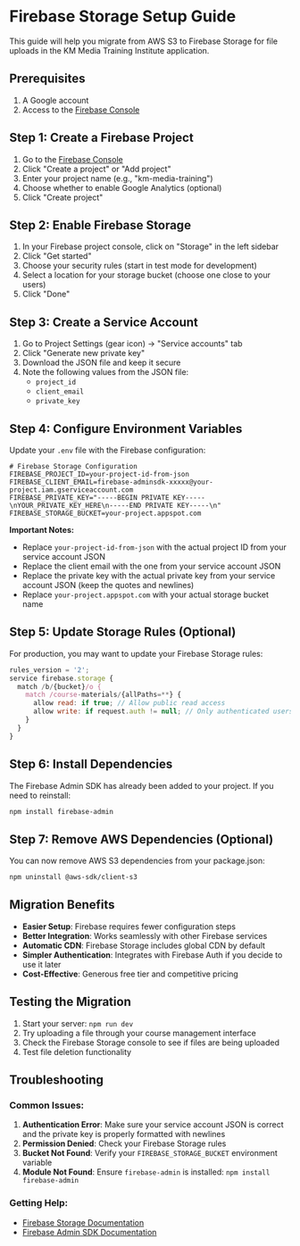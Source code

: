 # Firebase Storage Setup Guide

This guide will help you migrate from AWS S3 to Firebase Storage for file uploads in the KM Media Training Institute application.

## Prerequisites

1. A Google account
2. Access to the [Firebase Console](https://console.firebase.google.com/)

## Step 1: Create a Firebase Project

1. Go to the [Firebase Console](https://console.firebase.google.com/)
2. Click "Create a project" or "Add project"
3. Enter your project name (e.g., "km-media-training")
4. Choose whether to enable Google Analytics (optional)
5. Click "Create project"

## Step 2: Enable Firebase Storage

1. In your Firebase project console, click on "Storage" in the left sidebar
2. Click "Get started"
3. Choose your security rules (start in test mode for development)
4. Select a location for your storage bucket (choose one close to your users)
5. Click "Done"

## Step 3: Create a Service Account

1. Go to Project Settings (gear icon) → "Service accounts" tab
2. Click "Generate new private key"
3. Download the JSON file and keep it secure
4. Note the following values from the JSON file:
   - `project_id`
   - `client_email`
   - `private_key`

## Step 4: Configure Environment Variables

Update your `.env` file with the Firebase configuration:

```env
# Firebase Storage Configuration
FIREBASE_PROJECT_ID=your-project-id-from-json
FIREBASE_CLIENT_EMAIL=firebase-adminsdk-xxxxx@your-project.iam.gserviceaccount.com
FIREBASE_PRIVATE_KEY="-----BEGIN PRIVATE KEY-----\nYOUR_PRIVATE_KEY_HERE\n-----END PRIVATE KEY-----\n"
FIREBASE_STORAGE_BUCKET=your-project.appspot.com
```

**Important Notes:**
- Replace `your-project-id-from-json` with the actual project ID from your service account JSON
- Replace the client email with the one from your service account JSON
- Replace the private key with the actual private key from your service account JSON (keep the quotes and newlines)
- Replace `your-project.appspot.com` with your actual storage bucket name

## Step 5: Update Storage Rules (Optional)

For production, you may want to update your Firebase Storage rules:

```javascript
rules_version = '2';
service firebase.storage {
  match /b/{bucket}/o {
    match /course-materials/{allPaths=**} {
      allow read: if true; // Allow public read access
      allow write: if request.auth != null; // Only authenticated users can upload
    }
  }
}
```

## Step 6: Install Dependencies

The Firebase Admin SDK has already been added to your project. If you need to reinstall:

```bash
npm install firebase-admin
```

## Step 7: Remove AWS Dependencies (Optional)

You can now remove AWS S3 dependencies from your package.json:

```bash
npm uninstall @aws-sdk/client-s3
```

## Migration Benefits

- **Easier Setup**: Firebase requires fewer configuration steps
- **Better Integration**: Works seamlessly with other Firebase services
- **Automatic CDN**: Firebase Storage includes global CDN by default
- **Simpler Authentication**: Integrates with Firebase Auth if you decide to use it later
- **Cost-Effective**: Generous free tier and competitive pricing

## Testing the Migration

1. Start your server: `npm run dev`
2. Try uploading a file through your course management interface
3. Check the Firebase Storage console to see if files are being uploaded
4. Test file deletion functionality

## Troubleshooting

### Common Issues:

1. **Authentication Error**: Make sure your service account JSON is correct and the private key is properly formatted with newlines
2. **Permission Denied**: Check your Firebase Storage rules
3. **Bucket Not Found**: Verify your `FIREBASE_STORAGE_BUCKET` environment variable
4. **Module Not Found**: Ensure `firebase-admin` is installed: `npm install firebase-admin`

### Getting Help:

- [Firebase Storage Documentation](https://firebase.google.com/docs/storage)
- [Firebase Admin SDK Documentation](https://firebase.google.com/docs/admin/setup)
